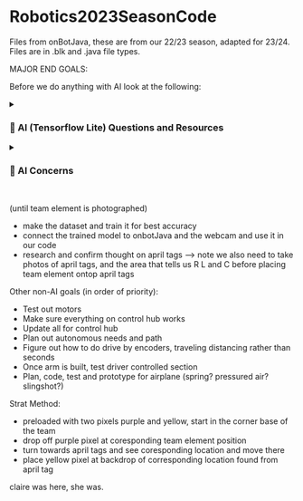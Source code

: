 # Robotics2023SeasonCode
Files from onBotJava, these are from our 22/23 season, adapted for 23/24. Files are in .blk and .java file types.

MAJOR END GOALS:


Before we do anything with AI look at the following:
<details>
 <summary><h3> 🎀 AI (Tensorflow Lite) Questions and Resources </h3></summary>
   - how many pictures and what types, change up what lighting? position of camera?
   - get on emailing
   - what is too much training for a given amount of images 
   
</details>

<details>
 <summary><h3> 🐋 AI Concerns </h3></summary>
   Is it better to use a pre-trained model from tensorflow and avoid taking photos and hope our 3D print will be rocognized? Or should we train our own model and work through properly labeling photos?
   
</details>

<br />

(until team element is photographed)
- make the dataset and train it for best accuracy
- connect the trained model to onbotJava and the webcam and use it in our code 
- research and confirm thought on april tags 
--> note we also need to take photos of april tags, and the area that tells us R L and C before placing team element ontop april tags

Other non-AI goals (in order of priority):
- Test out motors 
- Make sure everything on control hub works 
- Update all for control hub
- Plan out autonomous needs and path
- Figure out how to do drive by encoders, traveling distancing rather than seconds
- Once arm is built, test driver controlled section 
- Plan, code, test and prototype for airplane (spring? pressured air? slingshot?)

Strat Method:
- preloaded with two pixels purple and yellow, start in the corner base of the team 
- drop off purple pixel at coresponding team element position
- turn towards april tags and see coresponding location and move there
- place yellow pixel at backdrop of corresponding location found from april tag 
  
claire was here, she was.
